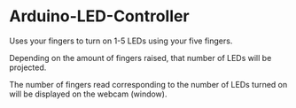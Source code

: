 # Arduino-LED-Controller

Uses your fingers to turn on 1-5 LEDs using your five fingers. 

Depending on the amount of fingers raised, that number of LEDs will be projected. 

The number of fingers read corresponding to the number of LEDs turned on will be displayed on the webcam (window).
